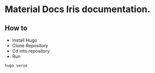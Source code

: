 # Material Docs  Iris documentation.

## How to
- Install Hugo
- Clone Repository
- Cd into repository
- Run 
```
hugo serve
```

